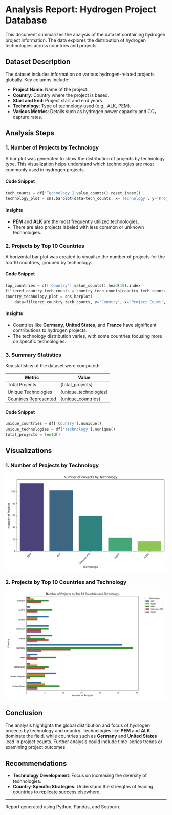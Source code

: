 
# Analysis Report: Hydrogen Project Database

This document summarizes the analysis of the dataset containing hydrogen project information. The data explores the distribution of hydrogen technologies across countries and projects.

## Dataset Description
The dataset includes information on various hydrogen-related projects globally. Key columns include:

- **Project Name**: Name of the project.
- **Country**: Country where the project is based.
- **Start and End**: Project start and end years.
- **Technology**: Type of technology used (e.g., ALK, PEM).
- **Various Metrics**: Details such as hydrogen power capacity and CO₂ capture rates.

## Analysis Steps
### 1. Number of Projects by Technology
A bar plot was generated to show the distribution of projects by technology type. This visualization helps understand which technologies are most commonly used in hydrogen projects.

#### Code Snippet
```python
tech_counts = df['Technology'].value_counts().reset_index()
technology_plot = sns.barplot(data=tech_counts, x='Technology', y='Project Count', palette='viridis')
```

#### Insights
- **PEM** and **ALK** are the most frequently utilized technologies.
- There are also projects labeled with less common or unknown technologies.

### 2. Projects by Top 10 Countries
A horizontal bar plot was created to visualize the number of projects for the top 10 countries, grouped by technology.

#### Code Snippet
```python
top_countries = df['Country'].value_counts().head(10).index
filtered_country_tech_counts = country_tech_counts[country_tech_counts['Country'].isin(top_countries)]
country_technology_plot = sns.barplot(
    data=filtered_country_tech_counts, y='Country', x='Project Count', hue='Technology'")
```

#### Insights
- Countries like **Germany**, **United States**, and **France** have significant contributions to hydrogen projects.
- The technology distribution varies, with some countries focusing more on specific technologies.

### 3. Summary Statistics
Key statistics of the dataset were computed:

| Metric               | Value     |
|----------------------|-----------|
| Total Projects       | {total_projects} |
| Unique Technologies  | {unique_technologies} |
| Countries Represented| {unique_countries} |

#### Code Snippet
```python
unique_countries = df['Country'].nunique()
unique_technologies = df['Technology'].nunique()
total_projects = len(df)
```

## Visualizations
### 1. Number of Projects by Technology
![Technology Distribution](https://github.com/joceballos/firstReportPy/blob/main/project_counts_by_technology.png?raw=true)

### 2. Projects by Top 10 Countries and Technology
![Top 10 Countries](https://github.com/joceballos/firstReportPy/blob/main/Number%20of%20Projects%20by%20Top%2010%20Countries%20and%20Technology.png?raw=true)

## Conclusion
The analysis highlights the global distribution and focus of hydrogen projects by technology and country. Technologies like **PEM** and **ALK** dominate the field, while countries such as **Germany** and **United States** lead in project counts. Further analysis could include time-series trends or examining project outcomes.

## Recommendations
- **Technology Development**: Focus on increasing the diversity of technologies.
- **Country-Specific Strategies**: Understand the strengths of leading countries to replicate success elsewhere.

---
Report generated using Python, Pandas, and Seaborn.
